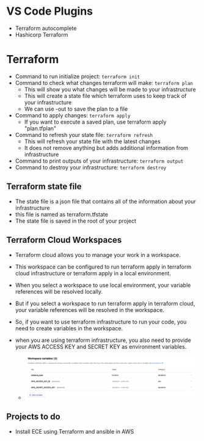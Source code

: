 # VS Code Plugins

- Terraform autocomplete
- Hashicorp Terraform

# Terraform

- Command to run initialize project: `terraform init`
- Command to check what changes terraform will make: `terraform plan`
  - This will show you what changes will be made to your infrastructure
  - This will create a state file which terraform uses to keep track of your infrastructure
  - We can use -out to save the plan to a file
- Command to apply changes: `terraform apply`
  - If you want to execute a saved plan, use terraform apply "plan.tfplan"
- Command to refresh your state file: `terraform refresh`
  - This will refresh your state file with the latest changes
  - It does not remove anything but adds additional information from infrastructure
- Command to print outputs of your infrastructure: `terraform output`
- Command to destroy your infrastructure: `terraform destroy`

## Terraform state file

- The state file is a json file that contains all of the information about your infrastructure
- this file is named as terraform.tfstate
- The state file is saved in the root of your project

## Terraform Cloud Workspaces

- Terraform cloud allows you to manage your work in a workspace.
- This workspace can be configured to run terraform apply in terraform cloud infrastructure or terraform apply in a local environment.
- When you select a workspace to use local environment, your variable references will be resolved locally.
- But if you select a workspace to run terraform apply in terraform cloud, your variable references will be resolved in the workspace.
- So, if you want to use terraform infrastructure to run your code, you need to create variables in the workspace.
- when you are using terraform infrastructure, you also need to provide your AWS ACCESS KEY and SECRET KEY as environment variables.

  - ![workspace variables](images/workspace-variables.png)

## Projects to do

- Install ECE using Terraform and ansible in AWS
